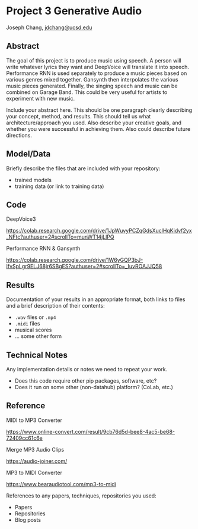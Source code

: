 # Project 3 Generative Audio

Joseph Chang, jdchang@ucsd.edu

## Abstract

The goal of this project is to produce music using speech. A person will write whatever lyrics they want and DeepVoice will translate it into speech. Performance RNN is used separately to produce a music pieces based on various genres mixed together. Gansynth then interpolates the various music pieces generated. Finally, the singing speech and music can be combined on Garage Band. This could be very useful for artists to experiment with new music.

Include your abstract here. This should be one paragraph clearly describing your concept, method, and results. This should tell us what architecture/approach you used. Also describe your creative goals, and whether you were successful in achieving them. Also could describe future directions.

## Model/Data

Briefly describe the files that are included with your repository:
- trained models
- training data (or link to training data)

## Code

DeepVoice3 

https://colab.research.google.com/drive/1JpWuvyPCZqGdsXuclHqKidvf2yx_NFtc?authuser=2#scrollTo=munWT14jLlPQ

Performance RNN & Gansynth 

https://colab.research.google.com/drive/1W6yGQP3bJ-IfvSpLgr9ELJ68jr6SBgES?authuser=2#scrollTo=_IuvROAJJQ58

## Results

Documentation of your results in an appropriate format, both links to files and a brief description of their contents:
- `.wav` files or `.mp4`
- `.midi` files
- musical scores
- ... some other form

## Technical Notes

Any implementation details or notes we need to repeat your work. 
- Does this code require other pip packages, software, etc?
- Does it run on some other (non-datahub) platform? (CoLab, etc.)

## Reference
MIDI to MP3 Converter

https://www.online-convert.com/result/9cb76d5d-bee8-4ac5-be68-72409cc61c6e

Merge MP3 Audio Clips

https://audio-joiner.com/

MP3 to MIDI Converter

https://www.bearaudiotool.com/mp3-to-midi

References to any papers, techniques, repositories you used:
- Papers
- Repositories
- Blog posts

